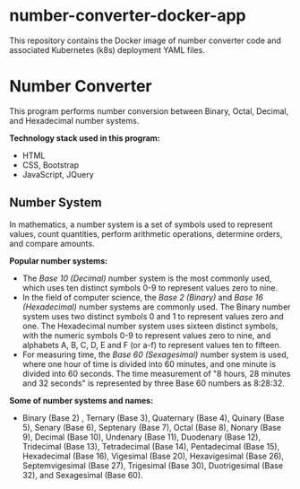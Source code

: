 # number-converter-docker-app
This repository contains the Docker image of number converter code and associated Kubernetes (k8s) deployment YAML files.

# Number Converter
This program performs number conversion between Binary, Octal, Decimal, and Hexadecimal number systems.

**Technology stack used in this program:**
- HTML
- CSS, Bootstrap
- JavaScript, JQuery

## Number System
In mathematics, a number system is a set of symbols used to represent values, count quantities, perform arithmetic operations, determine orders, and compare amounts. 

**Popular number systems:** 
- The *Base 10 (Decimal)* number system is the most commonly used, which uses ten distinct symbols 0-9 to represent values zero to nine. 
- In the field of computer science, the *Base 2 (Binary)* and *Base 16 (Hexadecimal)* number systems are commonly used. The Binary number system uses two distinct symbols 0 and 1 to represent values zero and one. The Hexadecimal number system uses sixteen distinct symbols, with the numeric symbols 0-9 to represent values zero to nine, and alphabets A, B, C, D, E and F (or a-f) to represent values ten to fifteen.
- For measuring time, the *Base 60 (Sexagesimal)* number system is used, where one hour of time is divided into 60 minutes, and one minute is divided into 60 seconds. The time measurement of "8 hours, 28 minutes and 32 seconds" is represented by three Base 60 numbers as 8:28:32.

**Some of number systems and names:** 
- Binary (Base 2) , Ternary (Base 3), Quaternary (Base 4), Quinary (Base 5), Senary (Base 6), Septenary (Base 7), Octal (Base 8), Nonary (Base 9), Decimal (Base 10), Undenary (Base 11), Duodenary (Base 12), Tridecimal (Base 13), Tetradecimal (Base 14), Pentadecimal (Base 15), Hexadecimal (Base 16), Vigesimal (Base 20), Hexavigesimal (Base 26), Septemvigesimal (Base 27), Trigesimal (Base 30), Duotrigesimal (Base 32), and Sexagesimal (Base 60).